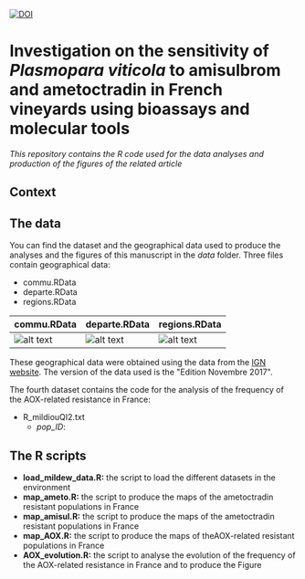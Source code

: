[![DOI](https://zenodo.org/badge/113194524.svg)](https://zenodo.org/badge/latestdoi/113194524)
# Investigation on the sensitivity of *Plasmopara viticola* to amisulbrom and ametoctradin in French vineyards using bioassays and molecular tools
*This repository contains the R code used for the data analyses and production of the figures of the related article*  

## Context


## The data
You can find the dataset and the geographical data used to produce the analyses and the figures of this manuscript in the *data* folder. Three files contain geographical data: 
+ commu.RData
+ departe.RData
+ regions.RData

|  commu.RData  |  departe.RData  |  regions.RData  |
| --------------- |  --------------- |   --------------- |
|  ![alt text](https://xqowha.db.files.1drv.com/y4mrSE2QIRtvj8BAk6zej2_8WTCjO1WxNNqvJJn189PQZtrYHC-jBiwaqwbCY5rTQunn8hvVMFWArvEz_8XPwfpqcqn9y08ohuijpqmVQfsBmPd_5mKWMw6hiuynOoJF4Gh3V5NsyuwQ8QOyAkjNRZgy9wNdSAeFfPyrXPhJIRLP1L5f-jSsrovM02sbUEs7wXjdmbpXBuTEAVryX-JeXUBjg?width=256&height=255&cropmode=none)  |  ![alt text](https://xqovha.db.files.1drv.com/y4mJeGFQBu2P37nly83ADc3vqKAMHynSiSIw5B9N0Gyuz4Uv5CWWm8dTYGOBRiRRtYrZaqpzVj-m7tjXDr9FoXnSte7Magct34bm_lID3VC3JZMXmumYeheFN15YjlDRQPmrUFX8DklJ4MAx5YCThctP2A-3WC-gHxZLV2uy5LmfFn9ZrUzztvcZt1BF6iaGf54hzV6_Ztlup5D9_6ifNC10Q?width=256&height=254&cropmode=none) | ![alt text](https://xgouha.db.files.1drv.com/y4mYTK7YsDgwIlYw6rz3j08Wd43zp1ZsXssjSbMkGL-3L4YW7ysn8MqmxecalhwJwvNu_jSRveyFkUTiUXs0FBa5SqpCfF7Gb-AP9jEfn4g3oTqBTQ90UXTe6sqXagD8p0V6m6L0RIW5eRrjxA6wQIbSQ_7dWRAtGCQlKkmLbjjFpH4p2Iw82Vfh_0ydNxFtiJhtt9v3KC-_wq7RLTWSlBi-w?width=256&height=253&cropmode=none) |




These geographical data were obtained using the data from the [IGN website](http://professionnels.ign.fr/adminexpress). The version of the data used is the "Edition Novembre 2017". 

The fourth dataset contains the code for the analysis of the frequency of the AOX-related resistance in France: 
+ R_mildiouQI2.txt
  + *pop_ID*:

## The R scripts
+ **load_mildew_data.R:** the script to load the different datasets in the environment
+ **map_ameto.R:** the script to produce the maps of the ametoctradin resistant populations in France
+ **map_amisul.R:** the script to produce the maps of the ametoctradin resistant populations in France
+ **map_AOX.R:** the script to produce the maps of theAOX-related resistant populations in France
+ **AOX_evolution.R:** the script to analyse the evolution of the frequency of the AOX-related resistance in France and to produce the Figure

